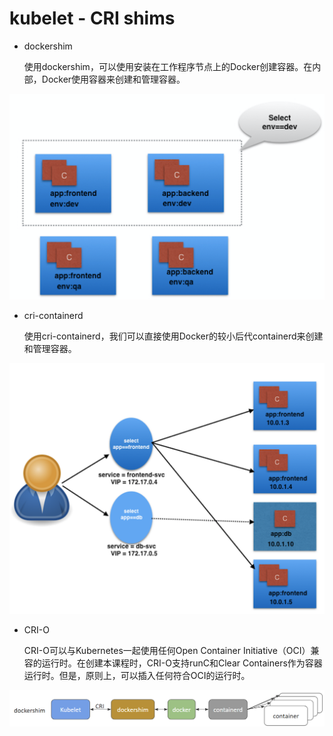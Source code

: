 # kubelet - CRI shims

* dockershim

  使用dockershim，可以使用安装在工作程序节点上的Docker创建容器。在内部，Docker使用容器来创建和管理容器。

![dockershim](../../../../.gitbook/assets/image%20%2823%29.png)

* cri-containerd

  使用cri-containerd，我们可以直接使用Docker的较小后代containerd来创建和管理容器。

![cri-containerd](../../../../.gitbook/assets/image%20%2826%29.png)

* CRI-O

  CRI-O可以与Kubernetes一起使用任何Open Container Initiative（OCI）兼容的运行时。在创建本课程时，CRI-O支持runC和Clear Containers作为容器运行时。但是，原则上，可以插入任何符合OCI的运行时。

![CRI-O](../../../../.gitbook/assets/image%20%287%29.png)

